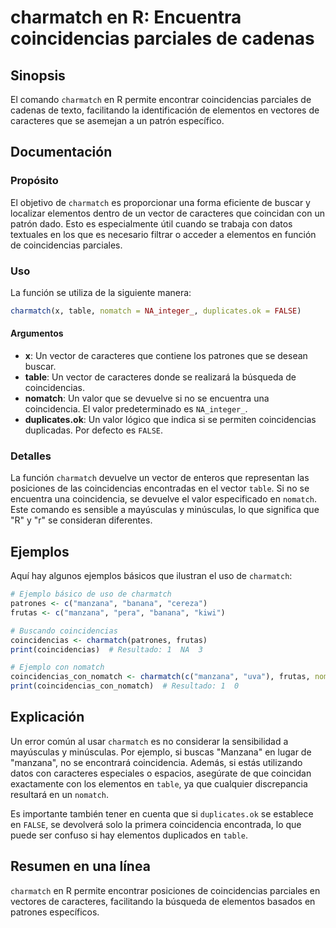 <!--
Meta Description: # charmatch en R: Encuentra coincidencias parciales de cadenas ## Sinopsis El comando `charmatch` en R permite encontrar coincidencias parciales de ca...
Meta Keywords: que, charmatch, coincidencias, elementos, caracteres
-->

# charmatch en R: Encuentra coincidencias parciales de cadenas

## Sinopsis
El comando `charmatch` en R permite encontrar coincidencias parciales de cadenas de texto, facilitando la identificación de elementos en vectores de caracteres que se asemejan a un patrón específico.

## Documentación
### Propósito
El objetivo de `charmatch` es proporcionar una forma eficiente de buscar y localizar elementos dentro de un vector de caracteres que coincidan con un patrón dado. Esto es especialmente útil cuando se trabaja con datos textuales en los que es necesario filtrar o acceder a elementos en función de coincidencias parciales.

### Uso
La función se utiliza de la siguiente manera:

```R
charmatch(x, table, nomatch = NA_integer_, duplicates.ok = FALSE)
```

#### Argumentos
- **x**: Un vector de caracteres que contiene los patrones que se desean buscar.
- **table**: Un vector de caracteres donde se realizará la búsqueda de coincidencias.
- **nomatch**: Un valor que se devuelve si no se encuentra una coincidencia. El valor predeterminado es `NA_integer_`.
- **duplicates.ok**: Un valor lógico que indica si se permiten coincidencias duplicadas. Por defecto es `FALSE`.

### Detalles
La función `charmatch` devuelve un vector de enteros que representan las posiciones de las coincidencias encontradas en el vector `table`. Si no se encuentra una coincidencia, se devuelve el valor especificado en `nomatch`. Este comando es sensible a mayúsculas y minúsculas, lo que significa que "R" y "r" se consideran diferentes.

## Ejemplos
Aquí hay algunos ejemplos básicos que ilustran el uso de `charmatch`:

```R
# Ejemplo básico de uso de charmatch
patrones <- c("manzana", "banana", "cereza")
frutas <- c("manzana", "pera", "banana", "kiwi")

# Buscando coincidencias
coincidencias <- charmatch(patrones, frutas)
print(coincidencias)  # Resultado: 1  NA  3
```

```R
# Ejemplo con nomatch
coincidencias_con_nomatch <- charmatch(c("manzana", "uva"), frutas, nomatch = 0)
print(coincidencias_con_nomatch)  # Resultado: 1  0
```

## Explicación
Un error común al usar `charmatch` es no considerar la sensibilidad a mayúsculas y minúsculas. Por ejemplo, si buscas "Manzana" en lugar de "manzana", no se encontrará coincidencia. Además, si estás utilizando datos con caracteres especiales o espacios, asegúrate de que coincidan exactamente con los elementos en `table`, ya que cualquier discrepancia resultará en un `nomatch`.

Es importante también tener en cuenta que si `duplicates.ok` se establece en `FALSE`, se devolverá solo la primera coincidencia encontrada, lo que puede ser confuso si hay elementos duplicados en `table`.

## Resumen en una línea
`charmatch` en R permite encontrar posiciones de coincidencias parciales en vectores de caracteres, facilitando la búsqueda de elementos basados en patrones específicos.